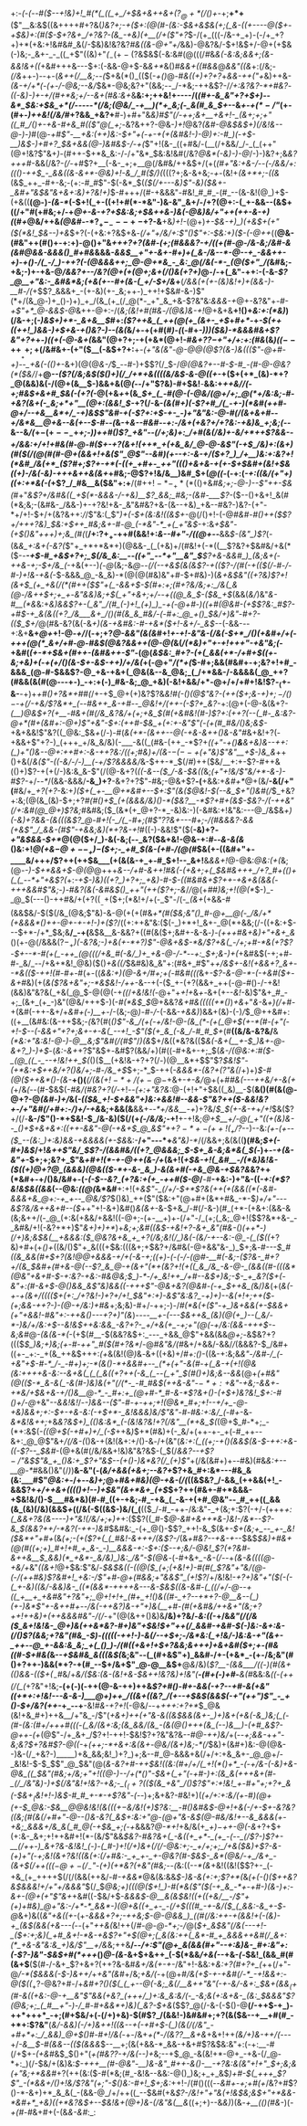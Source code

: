 +:-*(_-(_--#(*_$--+!&)+!_#(*(_((_+_/+$&+&++&+($?_@+*(/()+$-_+;__+*+__($"__&:&$((&++++#+?&(_)&?+;-+($+:(@(#-(&:-$&+&$&(+;(_&-((+----@($+-+$&)+:(#($-$+?&+_/+?&?-(&_-+&)(+__(/+($"+?_$-/(+_(((-/&-+_+)-(-/+_+?+)+*(+&:+!&#&#_&(/-$&)&!&?&?_#&((&-@+"+/_&&)-@&?&/-$+!&$+/-@+$($+$&(-)&;-_&+-_-_((_+$"((&)+"_(_$_-(+-($?&$&$(-&:&#(@(((/_#_&_&(-&:&;&&+;(&-&&!&+((_+&#+++&---$+:(-&&-@+$-&_&+*_&()_#&&+((#&&_@_&&"((&_+:(/&;-_(/&_++-)--+-(_&*++(/__&;-*-(_$+&(*()_(($(-_+()_@-#_&((+)+?+?_+_&&-+$+($"+_&)++&-_(&-+/+*(-(+-/-@&;--&/_$&*-@&;&?+"(&&;--_/-*&;-++&$?-/_/+:&?&?-*+#&?_-___((_-_&)-)+-+/(#+*&;+/--&+(#&:&+_&__&:+;++&!+----/(*(#+-&_&"+?+$+)--&*_$&:+$&_+*(/-----*(/&;(@&/_-+__)(*+_&;(-_&(#_&_$+*--&_+-+$(*-/$"_(+-(#+-_)++&!(/&/_#+?&&_+&?+__#-)+#+"&*&)_#$"(/-++;&+__+&+!-_(&+;+;+"((_#_/()+-+&-#+&_#(($"_@(_+;-*&?&++?-@&-_)+!_@&?_(&#-@&$&$+)(/&!&--@-)-)_#(@-*+#$"-__+&:(++)&:-$+"+(-+-_+(+(&#&!-)-@_)+:-#_)(*-*+$-__)&$-)+#+?_$&+&&(@-)&#&$-/-*_+(_$"+!(&-_((+#&/-(__(/+&&/_/-_(_(++"(@+!&?$"&+_)-_(#++-$+*&_&:-/-/+"&*_$&:&!&#(/&?_@&*(-&)-)-@_/-)-)&?+;&_&?+++#_-&&(/&?-_(/-_+#$?+__(-&-_+;+__@(/&#&/++&$+/(+(*(#+"&:+&-/_--(-/&_&/+:((()-++$_-_&&((&-&+*-@&)+!-&_/_#($_/_)(*($(($?+;&-&+&;_-+-_(&!+_(&+*+;-((&_(&$_++_-#+-&;-(+:-#_#$"-$(-&*_$(_($(/+---&)$"-*&)($&+-_&#+"&$&"&*+&+:&)+?&!+)_$-#+++/(#-+&&&"-#&!_#_#_-(#_--(&-&!(@_)+$-(+&((__(@-)_-(&-*_(-$+!(_+-((+!+#(*-*&"-)&-&"_&+/-/+?(@+:-(_+-&&--(&$+((/+"_#_(+#&;+/-+_@+-&-+?+$&:&;+$&++&-)&(-@&)&/+"++(++-&-+)(_(#_+_@&/++&_(@&#-_-*$?_+-_---+-$+?-&__+&_)+!-_(@+)_+-$&-+)_)(+&$+(+"($(*&!_$&--)+&_$+?(-(+&:+?&$+&_-(/+"+/&/+:$"()$"+:-$&:+)($-(-@++_((__@&-(#&"++(#()+-+:+)-@()+"&*+++?+?(_&#-(+;(#&&&?-+_/(_(+(#-@-/&-&;_/&#-&_(_&_#_@&&-&&&()_#+#&*&&&*_-&_&$__+"+-&+-#+)+(_&-/&--*-@--+_-&&++-+)-+()-/(_-/_)-++?(-(@&&&++;_@-@+*&_-_&:_@(/&(-*-_(@($+"_/(*&#&;-+&;-)+-+&-@_/&*&?+--/&?(@+(+*(@+;&+(/()&(+?+)_@-/-+(_&"-++:-(-&-*$?_@__+"&:-_&#&*&;(+&(+--#+(&-(_+/-$+/&*+__(_/&&(+(+-(&)&!+)+(&&-)-__#-/(_+$$?_&&&+_-(+-&)(+-_&;++-)_++!+$&#-&-)$"(*+/(&_@-)+_()-)+)_+_/(&_(+_(/_@(*-_+"_&_+&-$?&"&:_&&&-+_@+-&?&"+_-#-$+$$"+*_@-&&$-@_&++-@+:-/(_&;(*&!+#(#&*_-_/(@&)&-+!_@+&+&__+!()+_&:+:(*&)_)(/&-+;(_-)&$+)+*-_&+&__$_#+:_($?++&_(_++(@(+_(&+-_+$_+_#+*-_+*-$(++((++!_)&&-)+$+&-+()&?-)--(&(*&/+-+(+#(#_)_-_(_(-#+*-)_)_)($&)-*&&&#&+$?&"+?+*+_-)((+(-@-&+(_&&"(@+?+;-+(+&*(@+!-#_&+?$?-$+"+/+:+:(#&_(&_)((_$--++___++;+$(/&#&+-(+"($__(-&$+?+:__+*-(+"&(&"-@-@_@(@$?(&-)&((($"-@+#-+___)_-_-_+&(-(()+*-&+)(@(@_&-/_$_--#-)+$$?(/_$-/_@(@&?+--#-$-#_-(#-@-@&?(*($&/_/+__@_--($?(/&;&$($()+)(/_/+*+&((((&/&$-&-@((+-_+($+(+*_(&)-*+?_@(&&)&(-/(@+(&__$-)&&+&(@_(_--/+"$?&)-#+$&!__-__&&:+*++&/_/(-+;_#&*_$+&+#_$&(-(+?(_-@(+&*+*+(&*_$+_(_-#(@-(-@&/(@+/+;_@(*+/&:&;-#-+&?(&+(-_&;+*+"__(@+:(&&!_$-*+?(/-&-*(&(#+)(-$?+#_/(_-+-)(*&#(++#-@+/--+&__&*+/_-+)&$$"&#-+(-$?+:+$-+-_-)+"&"&:-@-#(/(&+&+#--+/&*&__@+&--&(+--$-#--(*&-+*&--#&#--+:-/&+(+&?+/+?&:-+&)&_+;&;(--*&--&_/(_+$-(+--_-$+*+;-)_)+_+#()$?_+&"--(/+;&)+:_/+#(&(/&)+-&/+*++$?&&_-_-+/&_&:+/+!+#&(_#-@-#($+-+?(&+!(++*_+(+&_&/_@-@-&$"(-+$_/&)+:(&+)(#($(/(@(#(#-@+(&&+!_+&($"_@$"--&#_)(+--+:-_&-+/($+?_)_/+__)&:+:&?+!(*&#_/&(+*_($?_#+;$?+-+*(-((+_+#+-_++"((()+&+&-+(+-$+$&#+(&!+$&(_(+)-/&(-&_)-+++_&++&(&_+*+#&;-@$?+!&/&__)&#_$+(_@((-_(-+:(_-*+:((&/(*+"+)((+:+*&$($-(_+$?_/_#&__&($&"+:+__/(#+$+!-*-_+*(*($()+&_#&;+;-@-)--$"++-$&(_#+"_&$?+/&#&((_+$(*-&&&-/-+&)__$?_&&;_#&;-(&#-___$?-_($--()+&+!_&(#(*&;&;-(&#&-_/&&-)+-+?&!+&-_&"&#&?+&-(&--+&)_+&--#&?-)&?-(+"-*+/+!-$+/+(&?&++:_/_/$"&:(_$"_)+(-$+(&:&!((&$+-_@(/()+!-(-@_#&#-#()++($$?+/+++?&)_$&:+$++_#&;&+-#-@_(-*&"-*_+(_+"&$_-+:&*+$&"-(+$()&"+++)+;&_(#(*(__/+:$?+_+$-++#(&&!+:_&-*-#+"-/(*(@+--___&&_$-(&"_)$?_(-(&*&_+:&+(-&?(*$"+_+*+*&*+)(@&&-_(_(+&)+/(#&!+(-*((__$?&?+$&#&/+&(*($-*-__-+$-#_+&$+?+;_$(/&_&:__--((+"_--*+"__&"_$__$?+&-&&#_)_(&;&+(-++&-+;-$+/&_(*-+&(+--)_(-@_(&;-&_@--(/(--+&$(&(&$?-+(($?-/(#(-+(($(/-#-/-#-)+!&-+&(_-$-&&&_@_-&_&)-*(@(@(#&)&"+#-$+#&)-)(*&+&$&"((+?&)$?+!(&+$_(+_+&(/(*(#++($$"+(_-&&+$-$(#+:+;(#+?&/&;+:_/&(_&(@-/&++$+;+_+*-_&"&*&)&;+$(_+"+&+;+/--+((@_&_$-*($&_+$_(&&(_&/_)&"_&-#__(*&_&:+_&)&&$?+-(_&"_/(#_(-)+!_(+)_)_-+(-@+#-)((+#(@&#-(+$$?&:_#$?-+_#_$-+_&(&((+?_/&___&+_/()(#(&_&_#&/-(-#+:_@_+()_$&/+)&"-#+?-(($_$+/_@(#&-&?(&(-&_+)(&-+&#&:-#-+&*($+!-&+/-_&$-_-(-&&---+:&+__&+_@+_+!-@_-+/_/(-+;+?_@-&&"(&(&_#+!_+-*+!-*&"&-(/&(-$+*_/()(+&#+/+(-+++(@(*_&+/+#-@-#&$(@&?&&++(@-@(_&(_/(*&)+"+-+!+++"-+&"&;(_-+&#(_(+-*+$&+(#++-(&#&++-$"_-(@(*&$&:_#+?-(+(_&&(+*-/+#+$((+-&;_+&)_+(*-*+(+/()(_&_-$+-&$-++)_/+/&_(*+(-@+"_/(*+(_$-#+;&&(#&#+-+;&?+!+#_-&&&_(@-#-$&&$?-@_+&-+&+(_@&(&--&_@&;_(_/+*&&-/-&&&&(_@_++?(#&&(&(#(@---+-)_-+:+(-)_#&-&;_@_+&)(-&!+&&/+*-@+/+/+#+!&!$?_-_$_(+$-&-__-+)+_+#()+?&*+#_#_(_/+-+$_@+(+)&?$?&*&!_#(-()(@$"&?-(++($+;&_-$+)+;-/()-$-+(/_-_+&/$?&*+_(--#&++_&-+#--_@&!+/(++-(-$?+_&?-*+:(@+(-@-&(&+?-*(__)_@&$+?(+__-#&+(#(/&_&?&/+(+;+&_$(#(+&#&!(#-)$?+:(++?(--(_#-_&:&?-@+*(#+(&#+:-@+)$"_+&"-$+:(++#-$&_+*_(+:+-&"$"(-(+(#_#&/()&;&$-_+&+&&!$"&?((_@&:_$&_+_(/-)-#(_&(+*-(&++--@(-+&-&++()&-&"_#&+&!+?(-+&&+$"+?-)_(+++_+/&_&/&)(-___-&((_(#&-(++_-*$?+*((+"-+()__&___&+&)&--++:(__)+"()&--@+:++_#+:-&-++?&:_/((+;_#&)+/(&-$-(--+$_(+"&)$"&"__+$-)&_&*++()+&(/_&(*$"-((-&/-/-)__(-+/$?&*&&&/_&-$++-*_$(/_#_)++($&/__+:+-$?-#++&(()+)$?-+(+(/-)&:&_&-$"(/(@-&+?(_((-&--($_/-&-$&((_&;_(+"+!&/$"&/+*-&-)-#$?-_+/-_-*_/(&&-&&&/__-&_)+?__-&+?+?$"-#&;-@&+$?__-(__+&&:+_&#+*_@+(&/__-&(/+"(__#&/+*_$+?(+$?-*&:+*_)($+(_+-__@+*&#+--$+:$"(&($_@&!-$(--&_$+"(*_)&#(/_$_+&?+:&;(@(&_(&)-$+;+?_#(#()+$_(+(&&&/&)()-*($&?__-*$?+#+(&$-$&?-/(-++&"(/+:&#(@_@+)$?&;_#&#&;($_(&*(+_@+?-*_-&)&:-)(-&#&:+!&"&:---@_/&$&_+)(-&)+?&&-(&(((&*$?_@-#+!(-_/(_-#+;(#$"$?$?&+---#+;-/(#&&&?-*&&(+&*$"_/_&&-(#$"-*+&&;&)(*+?&-+!_#((-)-&&!$"($(__-&)+?_-+"&$&&-$+*_@(@($+/_)-&(-&;(--_&?($&+&!-@&-+:_#_--*&-&(&*()&:+!_@($+$&$-@+--_+)-$($+;-_+#_$(&-(+#-/(@(#_$&(+-((&#+"+-____&/+++/$?++(++$&___(+(&(&-+_+-#_$+!--_&+!__&_&&+!_@-@&:_@&:(+(_&;(@-_-)-$+*&&+$-@(@_@+++*&--/+#-&+_+!_#&(-(_+_&+;+(_$&#&+++_/+?_#+(()+(_(_--*+"+&$?(*+:_-+$-)&)((+?_)+?+;_+&)-#-$-((#&#&+$?++-+&+&(&&(-+++&&#$"&;-)-#&?(&(-&#&$()_++"(++($?+;-&_/_/_@(+_#_#_)&;+!(@(*_$-)_-_@_$(---()-++#&/+(+?($(__-+$($+;(*&!+/+(-_$"-/(*-_(&+*(+&&-#(&&$&/-$($(/&_(@&;$"&)-&-@(+(+(#&_+*(#($&;&"()_#-@+__@(-_/&/+*(+&&&*()++-@+-+-+!-)+($?_/((+:++&"&:($(-_)+*+!_&+-_@(*+&&;(/-((+&:+$---$+*-/+*_$&;&__/_-+(__&$&__&-&&?+((#(&($+;&#+-&-&*-)-(+++#&+&)+"+&+_&*()(+-@(/&&&($?-_+$___)(-&?&;-)+&(+-*+?_)$"-@&+&$-*&/$?+&(_-/+;+#-*&(+?$?-$+--*-#(+(_-++_(@(((/+&_#(-&/_)+_+&-@-/-*--+:_$+;_&-)+(_+&#&$(-+;+#-#-_&/_--/+&+*&!_@&)($()_+&((/_$&#&)&_&"+:(#&+_#$"+*+/&$+-&!(+&&+?_&+--*&(($-++!(#-#+*-#(+-((*_&&:+)(@-&+/_#+;+(-#&#(((*&+_-$?-&-@-*-(-+&#($+-&+_#&)(+(_&($?&+&"+;-*&$&!-/++_-&--+(-($_+-(+?(&&+_++(-@-#()-/-+&!(&&)&"&?&(_+&(_@_$-@(@(-+_((_/_+&!&!(_-@+"+*+!+*&_+-_&+(+--_&!-_&)$"&+_#_-+;_(&+_(+_-)&"(@&/+++$-)(-_#(*&$_$_@+&&?_&+#&(((((+*()_)_+&_+"_&-_&*+)(/+#-*+(&#(-++-&+/+_&#+(-)__+-_/-(&;-@_)-#-/_-(-&&-_+&&)_)&&+(&)-(-)_/_$_@++&#+:((+__(&#&:(&-++$&;-*(*&?(#(_()$"-&_/(+(-+/&!-@-(&_(*-(+(_@+$(+-*(#-(+"(-+!-$--(-&&+"+?+;&+-+-&(_--+!_-$"($(+_&_(-&_/-#_#_$+_(#__((&/&-&?&/__&_(*&:+"&:&!-@-)-@__&;$"&#(/(#$"_/_)(&_$+/&((*&?&(($_&(-&+(__+-$_)&+-@-&+?_)-)+$_-(_&:-&+_+?$"&$+_-_&#$?(&&/+)(#((-#+&+-+;_$(*&-_/(@&:+:_#($-_(@_((_-_--+!&!++_$(*()($__(+&!&-+?+?(/-)(@__&*+$$"$?_$&!$"-(+*&:+$++&/+?()&/+;-#-/&_+$_$+;-*_$-++(-_&&&*-(&?+($?$"&(_/+)+)_$-#(@($++&*()-(&-___+()(___(/(&($+!-*+/(+-@-$_+&+-_+-&/_@+(+#_#____&(--_-++&/+-&(+_(_+/&*(*--(#-$&$(-_#&/(#&?+?(/-_+!_--(+:+"&?&:_@-(+!+"+$&((_&)__-$(__&()(#(&(@-@+?-@_(&#-)+/_&(*-(($&_+!-$+&&"+)&:+&&!_#--&_&-$"&?++($-&&!&?_+-/+"&#(/+#+:-/_)+/-+&*&;+&&(&__&&+_--*+/&&__-+_)+?&/_$_$(+-&-+_+_/+!_$&($?+/(/-__&-/$"()-*+$&!-$_/&-&)($(/(+_(-/&/&;-_+!__+-+!&;_@+$__+/-@(_+"((+(&)&--_()+$+&+&+:((++-*&*&"-@(-+&+$_@_&$"+$+?-*+-(++!(_+/$?_--)--&:_(+-(+--($_--(&:_)+:&)&&-+&&&&(+-$&_&:-__/+"---*+___&"&)-*_/(/&&+;&(&((__)(#&;_$+(-#+)&$_/+!_&++$"&/_$$?-/(&&#&/((+?_@&&&;_$-$+_&-&;&*&(_$(_-)+-_-+(&-&"+_-$+;+;&?+_$"&_+#+!(*-+-@++(&-/+_(&+!(*+$&-+!(_&#__-/(*&)&!&-($((+)_@+?_@_(&&&)(@&(($-*+-&-_&_)-&(&+#(-+&_@&-+$&?&*&?++(*&#+-+/()&/&#+_-_(_-(-$--&?_(+?&:+(+_-++#($-@_/__-#__-+&:-)+"&-((_-+:(*$?&!&$&((&&_(--@&:_((@(_&*&#__+:+!(+_&$"-_(/+/-$+*$?&(++(+(&&((*(-&#-&&&+&_@+:-+_+--_@&/$?_$()&)_++($"($&:+"(@+#+(&*+#&_-*-$_)+/+"---&$?&/&++&+#--($_++"+!-&+)&#()_&(&+_-&-$+&_/-#(/-&-)(#_(+*-(+&+:(&&-&(&;&++/(-_@_(+:&(+&&/+&&!((-@+;-(+-__+)+-(/+"-/_(+;(_&;_@+!($$?&*+&-_-_&#&/+!(-&?+*+)$"_&+)+)+*_)+*&;+;&#((&$-+&!+?-&+_&"(#&-()(++*-)(/+)&;&$&(__+_&&&:($_@&?&+&_+_+?(/&;&!(/_)&(-(&/-+--&:-@_-(_($_((*+?&)+#+(+_()+_((&/()$"+_&(((+$&:(((&+;+$&?+/&#&(-@+&&"&-_)_$+;&*-#---$_#((&_&&(#+$+?_(&!_@_@+&&&_-+/+(-&_-+;((+)-(_-(_-/-_(@_#-__#(-&;-($?&-_#+?+/(&_$&#+_(#+&-@(-_-$?_&_@-+(&+"(*+(&?+!(+((_&_/&_-&-@-_(&&((#-(((&*(@&"+&+#-$-_+:&?-+&:-#_&_@&;_$_)-*-/+_&!++_/+#--&$+)&;-$-_+_&?($+$($_-&"+:(#-&+$-@()&&_&$"&)&_&((-+_++$"-@&+&?(@&#-(-+_$++&_(*&/_)&_(+(*&(-_+-+_(&+/((_(($+(+:_/+?&!-)+?+/+!_$&"+:+)-&$"&:&?_-+)+)--&(+!+;++($-(+;&&-++?-)-(_@-_+/&:_)+#&*+;&;&)-#+/-++;-)-/_#(*&(+($"-+_)&+&&(+-$&&+(+"+&&!-#&"+:-++&()---+$?+)$"(&_)_----__+-(---$&++&_(&)(@(+_)--(_&/-*-)&/+/&:+$--&!&$++&:&&_-&?+?-_+/+&(+_-+;+"(@(-+/&:(&&-+++$--&;&#_@_-(*&(&*-*(_-(+$(#__-$(&&?&$+:_---_+&&_@$"+&&(&&_@+;-_&$&?+?((($_$_)&;+)&;(+-#-++"_#($(#+?&*_/-@_#&"&/(#_&+/+&&/-&&/_/_(&&&?-$_/&#+((+-_+:-_+(&_++&$+++:_(+_&(&!(@_)_&_-_&+((+&)+/_#+:()_-((&-+:&;&*&"-/&#-/_(-+&"+$-#-*_/-_-#+)+;-*(&()-*+&&#+--_(*+(+"-&(#-+(_&-+(+!(@&(&:++++&-&:--&+&(_(_(_&((+?++(-&_(_--(_+"_$(#()+)&;&--&&*(@+___(*+#&"(@(*($-*_&-&(_-&(#-)&)&(+"(/(*-_-#_#&$(++_&-&"-$-*+:+$&"-+&;-&&+_-+*&/+$&+&-+/()&__@-*_-_#+:+_(@+#-*_#-&-*$?&+()-(+$+)&?&!_$+:-#()+/-@_+&"_--&&!&!_/-*-)_&&--($"-#-+-++;+!(@&*_#+;+!--+/+_-@-+&)&&+;+:-$+-+_&-&:(-+$+*-_&!&&&)&/$"&"_-_#-#&:+:&/_(-#+*-&_-&*&!&++;_+&_&?&$+)_(()&:&*_(-(&!&?&!+?(/&"__(*+&_$(_(@+$_#-*+;_-(*+:&$(_-((@+$(-+#+)+/_(-$_++&_)_$+*(#&)+(-_&/+(++-+-_+(-#_++--&+:_@_@$"&+_/(/&-(_()&-+(&!(&+:+/()-&_-_/+(&"(*&:+:(_(*_(+;-+()(&&$(&-$-++:+&-((-$?--_$&#_-(@+&(#(/&/&&+!&)&"&?&$-(_$(/_&&?--+$$?-/$"&$$"&_+_()&:+_$?+"&$--(+()-)&*&?(/_(+)$"_+(/&(&#+)+--#&)(#&_&:+--__@-*_#&&()&"(/_)_)__&-&"(-(_&/+&&(+&+;--&?+_$?+&_#+:&*---#&_&(&:___#$"_@&:+_-/+--_&)+;_@+#_&+#&)(@-*+*&-(/(_((&$&?_/-&&_(++&&(+!_-&&$?+*+/++&*_+(*((()+!-*-)+$&"(&+*&+_(+$_$+?++(#&+-#+*&&&-+$&!&/()-$___#&*&)(#-#_((+-+&;-#_-+&_(_-&-+(+#_@&"--_#_++((_&&(&_(&)(/&)(&&$_+_((/&(-$((&$-)&/(_(__(($_/-#_-++-/&:&"-_+(&;+:$?(-+/-(+++*+:(_&*_&+?&(&----)+"&!(/&/+;+)+_+:($$?((_#-$_@-&_#_+&++*___&-)&!-/&*--$?-&_$(&&?++_/-*&?(-++-)&#_$&#&:_-(+_@()-$$?_++!-&_$(&+_-$+(&;+_--_+-_&!($&*+"+#+_(&_(+;-(+($?+(_(_#&!-&+++/(&$?-/_(&*+#&?--+&-+-*-$&$_$&)+#&+(@(#((+;+)_#+!+#_+_&-_-)__&&&-+:-$+:($--+;&/-@&!_$$?(+$?&#-&++&__$_&&)(*_+&*-_&/&)_)&:_/&"-$(@&_-(-#+&+*_-&-(/-*-+___(_&-&((((_@-+&/+_&"_((&+!_@+$&:$"&/-*_$&$&((_-((@($_(+;(+&!+)-#(#(_$?&"+"&/(@-(-/(++#&)$?&#+!_+&:-/$"+#-@_+(#&_&;+"&*_&$"_(+!$?_/+/&!&!-*+?+)&"+"($(-(-(_+-&)((&/-&&)&-_((*(&&*-++++&---&-$&$((&-&#-(_((/+/-@--+((_+__+_+&#&"+?&"+;_@+!+!+_(#+_+!()&((#-_+?--+*+?-@__&--(_)(+-)&*$"+-&+_+_#+--/_&(-++&?_)&-+"+)&(__+#-(_#(+&#&/++_&+"(_&;+?+_+!++&)+(++&*_&&#&"-/(/_-+"(@(&++()&)&__/&)+?&/-_&:((-_+/&*&"(/(/&(_$_&+!&!&-_@+)&(++&*&?-#+)&"+$&!_$+"++(/_&&#-+&#-$(_-)&:-&+:&-(/()$?(&&;+?&"(#&_-$_)-(((((-++!-)-&(/--+$+;-/&*&:(_+!&/-)&:&-+"(&+-_++--@_+-&&:&_&;_+(_()_)-/(#((+&+!+$+?&_&;&+++_)+&+&_#($+;+-(#&((#-$+#_&(*&--_+$&#&_&(((&$(_&;&"--(_(#+&$"+)_&&#-/+-(+&*_-(+-/&;&"(#()+?++-)&&(*+?-+(#_--$+/&+$"_@-@__&$+__@_&_/&)(_$?__-(&&___/((-)(#(&+(()&&-(($+$(_-$_#&/+_&/($&:(&-(&!+&-$&++!&?&)+!&"(____-(#+(-)+#_-___&(#_&&:&*((-(+$+$(/(_(*+?&"+!&;__-(+(-)(-++(@-&-++)++&*$?+#()-#+-&&(-+?--+#-&(+&"((+*+:+!&!---&-&-)___@+)++_/((&+((&?_/(+--+$&$(&&$(-+"(++"_)$"_-_+()-$+/&?(_++-*+_--+__-&!_#&-+?+!_(-@&/--+_+++:+?+*_$_@&(&!+&_#+)++&__/+"&_-/$"(*+&+)+_+(+"&-&_((&$&&(&+-_)+)&+(+&(-&_)&;(_(-(#-(&:(#+/+++#(((-(_&/(&+:&;(&_&&/(&_-(&(@()+++(&_(--)&__)-(+#_&$?-@++-(+*(@$"-/+_&+_/$?+!-++!-$&!$?+?&"&?&--#_@-++)&/_+(--*+;&&-*+*+"_-&;&?_$+?&#$?-@((-*+_(++;-*+&+:&(&+_-_@&/(&+)&;-*(/_$&)+(&#+)&:-@(@&--)&-(/_+&?-)_____)+&_&&;&!_)+?_)+;&--#_@-&&&+&(/+/+:+&_&+-_@_@+/-_&!&!-$-$_$$"_@_$&"(@(*&-&?+#-+_+_$&!((&:(#+/+/(_+!(*()+*_-(-+/&-(-&)+&-@&_((_$&"(#&;+/&;+"+!((_@-)-_-/+$(*()$"-$&+(_+"(-+#-)+:(&_&(+++&+(#-_(/_/&"&)-)+$(/&"&!+!&?-+&;-_($_(+?($($(&_+&"_/()$?$"+:+!&!_+-#+"+;+?+_&(-$&$+_($&!+!-)&$-#_#_+-*-+$?&"-(-*-)+;&+&?-#&!+)(*(+_/+:+:&/(+-#_)(@+(_+-$_@&:-$&__@_@&!&!_(&(((+$-$&/&!(_+)$?&:__-#()&#&$-@+!_+&(-/+_-$+-&?&?((&;(#(&(/+#+"-@--()&-&?(_&$+:&:+"_@-(_@+"&-&$(@-#&/&!+--&_&&&(+-+&;_&&&+/&_&(_#_@(-+$&_+;(-+*&&&?_@-*+!_+&/&(+*_$+)-$++-@(-&*+?+$+(+:&-_&+;+!++&#+!(*-(&/$"&&_$&?-#&?&+(_-&((+_+*-_(+_-(--_(/$?-)$?+-__(/++-)_&+?&-&!&!_(-)-(_#-)+!(/+)&+(/(/-@&:+;-_+/+;+;_/+&($&)+*$?-&-(+)+"(-+;&!(&+?&!((&(+:(/+#&:-_+_+-_+-@&?(#-$&$-_&*(@&/-+_/&+_-(&+$(/++($((-@+-(/_-$"-(+)(*+*&?(+&"(#&;--(_&:((-_-*(&_+&!((&!($$?+-_(-+&_(+_++++$(/(/(&&(++&/-#_-+&&*_@&(&:&&_$-)&-&(+:+;$?+*(_&_(+(-()($++&?&$&&&!+/+"+/&&&"_$(/_$_@&;+)(((@($+!_)-#(*&($"($(-+_&_-*+-+#-)(&-)+:-&+-(@+(+"$"&+_+&#((-$&/+$-*&&&$-@__&(&$&!((+((+&/__-/$"+(+)+#&)_@+"&:-/+*-*_&&*-)(@+&((+_+-_-(/+$(((#_-+-&*_/($_(_&&:-&_+-$-@_&+)&((_&"+&((+-_(+*-&&&+?+;-++_&;_$-@-@&&_)_((#(/&:++-+(&&!+(-(&)-+_(&$(&&*_(+*&--*-(_--(+"_++&(_&!++(/_#-@-@-*+;-/_@(*_$+_&$&"(/&(--_-+!-_($+:+;&)(_+#_&+!-*&-+&$?+"+$(@+;(_&(&:++(_&*-#_+_&&&++&#(/_&+:(*_+&-&"&:&_+)&/$"__+/&*&;++&__/--_/+:$"(@+_&(&&(#+"--+:&)&-_#+:&"+:(-$?-)&"-$&$+#(*+++_()_@-(&-_&+$+&++_(-$(*&&_/+&(--_+&-_(-_$&!_(&&_#(#(&+$__($(#-/-&+_$?+&+?(++?&-&#_&+/&(+-+*-*_/&"+!-&&:+*&:+?(#+?+_(*++(/+"-@_/-*($&&&(-$-)&++/_+_+&"(&_#+/&;_+&/(_-+(@+#_/&(+$-+-+&#(/-*_-+!&&+:-@($((_$_+$?-@&?+#-/+*&#+?()($(_(_+--@(-&;_&(/__&++"&"(-+-&/-&+:_$&+(&&$_(+$(#-&((+_&:-@-+__&"$"&&(+&?_(+++/_)+:&_&:&/(-_-&;&(+:&+&-_(&:_$&&&"$?(@&;+;_(_#__+"-)-/_#-#+&&*+)&)(_&?-$+_&*($$?_@(/-&-(-$()-@__(/-++$-+_)-++*+++*_-+;(#+$&/+(-$(/+)+$&)-$(#$?_/(&&!-)&#&#+;+?(&($&--+__+#(#_-+*+:$?&"__(*_&_/-&&)_(-/+)&_+_+!((&--+(-+#+$-(_)(&(/(/&"_-+#+*+:_/_&&)_@+$()_#-#+!_/_&(*-+-/&$+$_+(*-/(&$?$?__&+&_+&+!++_(&/+)&-+*+/(--*-_+/_-&__$-#(&&--(($(&&&_$--__+;(&(+&&-*_&&-+&+#$?&$&:&"+:(-+:__-#(/+$+_-(+&_#&$_$()+"(*_+(#_&$?$?-_+/_&(--)+*&;--+$_@_-&(&!+*-@+_-+&-(/_@-*+:_)(/-$&/+(&)&:_$-+++__(#-@&"-__)&-&"_#++-&()-__-+?&:&(&"+!+"_$+;&;&(+"&;+*&&_#+?(++(&:($-#(*&;(#_-&!&--&&:-@()_)&;+_+_&$_)+#-$(_+++_$?$"_-(*&&+/()+!&/$?&"($+;$"-$()&:-#+!_$+;&:_++!-/(#()(((--_&#+-+;+#(+_/&?+#$?()-*-&+)+*_&_&(_-(&&-@_/+/++((_--$&#(+&_$?-/&!+"+"&(+!&$&;&$+"+*&&-*&#+*_+&)((+*&?&$+--$&!&+(@+)&-(/&"&(__&_((+;+)--&_&)_)(&_-+__(()(#&-_)(_-+(#-#_&+#+(-(&_&-&#_:_:
